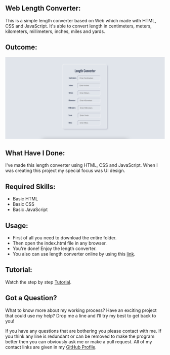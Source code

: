 ## Web Length Converter:
This is a simple length converter based on Web which made with HTML, CSS and JavaScript. It's able to convert length in centimeters, meters, kilometers, millimeters, inches, miles and yards.


## Outcome:
<p align="center">
<a href="https://mdrakibulislam-zero.github.io/WebLengthConverter/" ><img width="1000px" height="auto" title="Length Converter" alt="Length Converter" src="https://github.com/mdrakibulislam-zero/WebLengthConverter/blob/main/Outcome.png" /></a></p>


## What Have I Done:
I've made this length converter using HTML, CSS and JavaScript. When I was creating this project my special focus was UI design.


## Required Skills:
- Basic HTML
- Basic CSS
- Basic JavaScript


## Usage:
- First of all you need to download the entire folder.
- Then open the index.html file in any browser.
- You're done! Enjoy the length converter.
- You also can use length converter online by using this <a href="https://mdrakibulislam-zero.github.io/WebLengthConverter/" > link</a>.


## Tutorial:
Watch the step by step <a href="#">Tutorial</a>.


## Got a Question?
What to know more about my working process? Have an exciting project that could use my help? Drop me a line and I’ll try my best to get back to you!

If you have any questions that are bothering you please contact with me. If you think any line is redundant or can be removed to make the program better then you can obviously ask me or make a pull request. All of my contact links are given in my <a href="https://github.com/mdrakibulislam-zero/"> GitHub Profile</a>.
